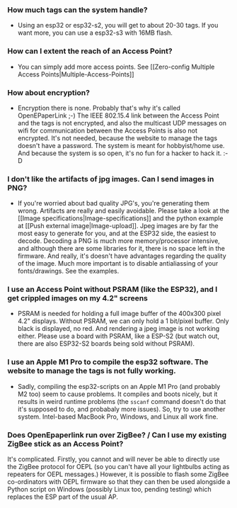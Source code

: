 ### How much tags can the system handle?

* Using an esp32 or esp32-s2, you will get to about 20-30 tags. If you want more, you can use a esp32-s3 with 16MB flash.

### How can I extent the reach of an Access Point?

* You can simply add more access points. See [[Zero-config Multiple Access Points|Multiple-Access-Points]]

### How about encryption?

* Encryption there is none. Probably that's why it's called OpenEPaperLink ;-) The IEEE 802.15.4 link between the Access Point and the tags is not encrypted, and also the multicast UDP messages on wifi for communication between the Access Points is also not encrypted. It's not needed, because the website to manage the tags doesn't have a password. The system is meant for hobbyist/home use. And because the system is so open, it's no fun for a hacker to hack it. :-D

### I don't like the artifacts of jpg images. Can I send images in PNG?

* If you're worried about bad quality JPG's, you're generating them wrong. Artifacts are really and easily avoidable. Please take a look at the [[Image specifications|Image-specifications]] and the python example at [[Push external image|Image-upload]]. Jpeg images are by far the most easy to generate for you, and at the ESP32 side, the easiest to decode. Decoding a PNG is much more memory/processor intensive, and although there are some libraries for it, there is no space left in the firmware. And really, it's doesn't have advantages regarding the quality of the image. Much more important is to disable antialiassing of your fonts/drawings. See the examples.

### I use an Access Point without PSRAM (like the ESP32), and I get crippled images on my 4.2" screens

* PSRAM is needed for holding a full image buffer of the 400x300 pixel 4.2" displays. Without PSRAM, we can only hold a 1 bit/pixel buffer. Only black is displayed, no red. And rendering a jpeg image is not working either. Please use a board with PSRAM, like a ESP-S2 (but watch out, there are also ESP32-S2 boards being sold without PSRAM).

### I use an Apple M1 Pro to compile the esp32 software. The website to manage the tags is not fully working.

* Sadly, compiling the esp32-scripts on an Apple M1 Pro (and probably M2 too) seem to cause problems. It compiles and boots nicely, but it results in weird runtime problems (the `sscanf` command doesn't do that it's supposed to do, and probabaly more issues). So, try to use another system. Intel-based MacBook Pro, Windows, and Linux all work fine.

### Does OpenEpaperlink run over ZigBee? / Can I use my existing ZigBee stick as an Access Point?
It's complicated. Firstly, you cannot and will never be able to directly use the ZigBee protocol for OEPL (so you can't have all your lightbulbs acting as repeaters for OEPL messages.)
However, it is possible to flash some ZigBee co-ordinators with OEPL firmware so that they can then be used alongside a Python script on Windows (possibly Linux too, pending testing) which replaces the ESP part of the usual AP.